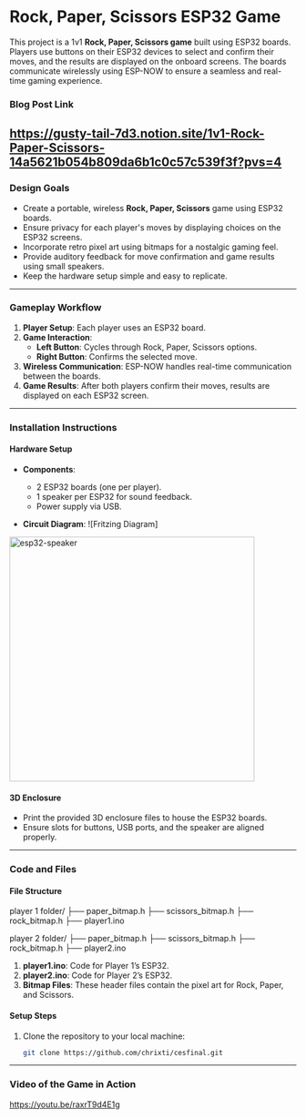 # Rock, Paper, Scissors ESP32 Game

This project is a 1v1 **Rock, Paper, Scissors game** built using ESP32 boards. Players use buttons on their ESP32 devices to select and confirm their moves, and the results are displayed on the onboard screens. The boards communicate wirelessly using ESP-NOW to ensure a seamless and real-time gaming experience.

### **Blog Post Link**
https://gusty-tail-7d3.notion.site/1v1-Rock-Paper-Scissors-14a5621b054b809da6b1c0c57c539f3f?pvs=4
---

### **Design Goals**

- Create a portable, wireless **Rock, Paper, Scissors** game using ESP32 boards.
- Ensure privacy for each player's moves by displaying choices on the ESP32 screens.
- Incorporate retro pixel art using bitmaps for a nostalgic gaming feel.
- Provide auditory feedback for move confirmation and game results using small speakers.
- Keep the hardware setup simple and easy to replicate.

---

### **Gameplay Workflow**

1. **Player Setup**: Each player uses an ESP32 board.
2. **Game Interaction**:
   - **Left Button**: Cycles through Rock, Paper, Scissors options.
   - **Right Button**: Confirms the selected move.
3. **Wireless Communication**: ESP-NOW handles real-time communication between the boards.
4. **Game Results**: After both players confirm their moves, results are displayed on each ESP32 screen.

---

### **Installation Instructions**

#### **Hardware Setup**
- **Components**:
  - 2 ESP32 boards (one per player).
  - 1 speaker per ESP32 for sound feedback.
  - Power supply via USB.
  
- **Circuit Diagram**:
![Fritzing Diagram]
<img width="430" alt="esp32-speaker" src="https://github.com/user-attachments/assets/3fd04f88-de25-4dcc-bb6b-5c91b9ad6140" />


#### **3D Enclosure**
- Print the provided 3D enclosure files to house the ESP32 boards.
- Ensure slots for buttons, USB ports, and the speaker are aligned properly.

---

### **Code and Files**

#### **File Structure**
player 1 folder/
├── paper_bitmap.h
├── scissors_bitmap.h
├── rock_bitmap.h
├── player1.ino

player 2 folder/
├── paper_bitmap.h
├── scissors_bitmap.h
├── rock_bitmap.h
├── player2.ino

1. **player1.ino**: Code for Player 1’s ESP32.
2. **player2.ino**: Code for Player 2’s ESP32.
3. **Bitmap Files**: These header files contain the pixel art for Rock, Paper, and Scissors.

#### **Setup Steps**
1. Clone the repository to your local machine:
   ```bash
   git clone https://github.com/chrixti/cesfinal.git

---

### **Video of the Game in Action**
https://youtu.be/raxrT9d4E1g




